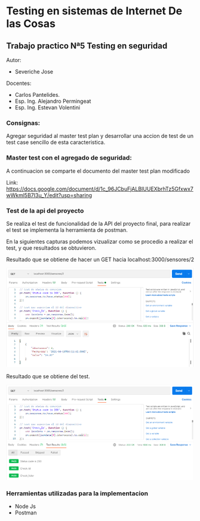 # Testing en sistemas de Internet De las Cosas

## Trabajo practico Nª5 Testing en seguridad

Autor:

* Severiche Jose

Docentes:

* Carlos Pantelides.
* Esp. Ing. Alejandro Permingeat
* Esp. Ing. Estevan Volentini

### Consignas:
Agregar seguridad al master test plan y desarrollar una accion de test de un test case sencillo de
esta caracteristica.

### Master test con el agregado de seguridad:
A continuacion se comparte el documento del master test plan modificado

Link: https://docs.google.com/document/d/1c_96JCbuFjALBIUUEXbrhTz5Gfxwx7wWkml5B7I3u_Y/edit?usp=sharing

### Test de la api del proyecto

Se realiza el test de funcionalidad de la API del proyecto final, para realizar el test se implementa la herramienta de postman.

En la siguientes capturas podemos vizualizar como se procedio a realizar el test, y que resultados se obtuvieron.

Resultado que se obtiene de hacer un GET hacia localhost:3000/sensores/2 

![](doc/json.png)

Resultado que se obtiene del test.

![](doc/test.png)

### Herramientas utilizadas para la implementacion

* Node Js
* Postman





